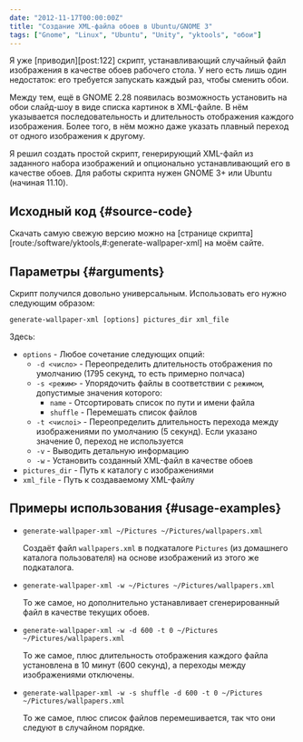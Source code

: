 ```yaml
---
date: "2012-11-17T00:00:00Z"
title: "Создание XML-файла обоев в Ubuntu/GNOME 3"
tags: ["Gnome", "Linux", "Ubuntu", "Unity", "yktools", "обои"]
---
```


Я уже [приводил][post:122] скрипт, устанавливающий случайный файл изображения в качестве обоев рабочего стола. У него есть лишь один недостаток: его требуется запускать каждый раз, чтобы сменить обои.

Между тем, ещё в GNOME 2.28 появилась возможность установить на обои слайд-шоу в виде списка картинок в XML-файле. В нём указывается последовательность и длительность отображения каждого изображения. Более того, в нём можно даже указать плавный переход от одного изображения к другому.

Я решил создать простой скрипт, генерирующий XML-файл из заданного набора изображений и опционально устанавливающий его в качестве обоев. Для работы скрипта нужен GNOME 3+ или Ubuntu (начиная 11.10).

<!--more-->

## Исходный код {#source-code}

Скачать самую свежую версию можно на [странице скрипта][route:/software/yktools,#:generate-wallpaper-xml] на моём сайте.

## Параметры {#arguments}

Скрипт получился довольно универсальным. Использовать его нужно следующим образом:

    generate-wallpaper-xml [options] pictures_dir xml_file

Здесь:

 * `options`       - Любое сочетание следующих опций:
   * `-d <число>`  - Переопределить длительность отображения по умолчанию (1795 секунд, то есть примерно полчаса)
   * `-s <режим>`  - Упорядочить файлы в соответствии с `режимом`, допустимые значения которого:
     * `name`      - Отсортировать список по пути и имени файла
     * `shuffle`   - Перемешать список файлов
   * `-t <числоi>` - Переопределить длительность перехода между изображениями по умолчанию (5 секунд). Если указано значение 0, переход не используется
   * `-v`          - Выводить детальную информацию
   * `-w`          - Установить созданный XML-файл в качестве обоев
 * `pictures_dir`  - Путь к каталогу с изображениями
 * `xml_file`      - Путь к создаваемому XML-файлу

## Примеры использования {#usage-examples}

 * `generate-wallpaper-xml ~/Pictures ~/Pictures/wallpapers.xml`

   Создаёт файл `wallpapers.xml` в подкаталоге `Pictures` (из домашнего каталога пользователя) на основе изображений из этого же подкаталога.

 * `generate-wallpaper-xml -w ~/Pictures ~/Pictures/wallpapers.xml`

   То же самое, но дополнительно устанавливает сгенерированный файл в качестве текущих обоев.

 * `generate-wallpaper-xml -w -d 600 -t 0 ~/Pictures ~/Pictures/wallpapers.xml`

   То же самое, плюс длительность отображения каждого файла установлена в 10 минут (600 секунд), а переходы между изображениями отключены.

 * `generate-wallpaper-xml -w -s shuffle -d 600 -t 0 ~/Pictures ~/Pictures/wallpapers.xml`

   То же самое, плюс список файлов перемешивается, так что они следуют в случайном порядке.
